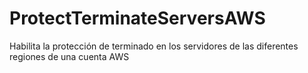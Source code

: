 # ProtectTerminateServersAWS
Habilita la protección de terminado en los servidores de las diferentes regiones de una cuenta AWS
